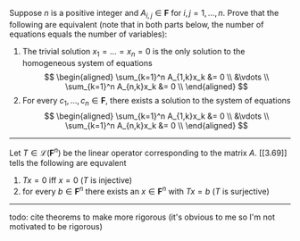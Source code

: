 Suppose $n$ is a positive integer and $A_{i,j} \in \mathbf F$ for $i,j = 1,\dots,n$. Prove that the following are equivalent (note that in both parts below, the number of equations equals the number of variables):
1. The trivial solution $x_1 = \dots = x_n = 0$ is the only solution to the homogeneous system of equations
$$
\begin{aligned}
\sum_{k=1}^n A_{1,k}x_k &= 0 \\
&\vdots \\
\sum_{k=1}^n A_{n,k}x_k &= 0 \\
\end{aligned}
$$
2. For every $c_1,\dots,c_n \in \mathbf F$, there exists a solution to the system of equations
$$
\begin{aligned}
\sum_{k=1}^n A_{1,k}x_k &= 0 \\
&\vdots \\
\sum_{k=1}^n A_{n,k}x_k &= 0 \\
\end{aligned}
$$

---

Let $T \in \mathcal L(\mathbf F^n)$ be the linear operator corresponding to the matrix $A$.  [[3.69]] tells the following are equvalent
1. $Tx = 0$ iff $x = 0$ ($T$ is injective)
2. for every $b \in \mathbf F^n$ there exists an $x \in \mathbf F^n$ with $Tx = b$  ($T$ is surjective)


---

todo: cite theorems to make more rigorous (it's obvious to me so I'm not motivated to be rigorous)